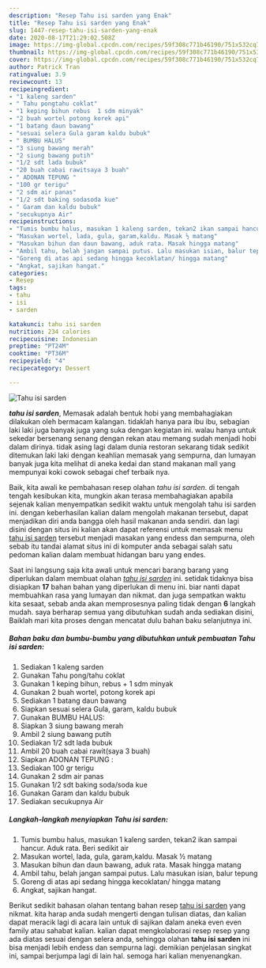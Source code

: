 ```yaml
---
description: "Resep Tahu isi sarden yang Enak"
title: "Resep Tahu isi sarden yang Enak"
slug: 1447-resep-tahu-isi-sarden-yang-enak
date: 2020-08-17T21:29:02.508Z
image: https://img-global.cpcdn.com/recipes/59f308c771b46190/751x532cq70/tahu-isi-sarden-foto-resep-utama.jpg
thumbnail: https://img-global.cpcdn.com/recipes/59f308c771b46190/751x532cq70/tahu-isi-sarden-foto-resep-utama.jpg
cover: https://img-global.cpcdn.com/recipes/59f308c771b46190/751x532cq70/tahu-isi-sarden-foto-resep-utama.jpg
author: Patrick Tran
ratingvalue: 3.9
reviewcount: 13
recipeingredient:
- "1 kaleng sarden"
- " Tahu pongtahu coklat"
- "1 keping bihun rebus  1 sdm minyak"
- "2 buah wortel potong korek api"
- "1 batang daun bawang"
- "sesuai selera Gula garam kaldu bubuk"
- " BUMBU HALUS"
- "3 siung bawang merah"
- "2 siung bawang putih"
- "1/2 sdt lada bubuk"
- "20 buah cabai rawitsaya 3 buah"
- " ADONAN TEPUNG "
- "100 gr terigu"
- "2 sdm air panas"
- "1/2 sdt baking sodasoda kue"
- " Garam dan kaldu bubuk"
- "secukupnya Air"
recipeinstructions:
- "Tumis bumbu halus, masukan 1 kaleng sarden, tekan2 ikan sampai hancur. Aduk rata. Beri sedikit air"
- "Masukan wortel, lada, gula, garam,kaldu. Masak ½ matang"
- "Masukan bihun dan daun bawang, aduk rata. Masak hingga matang"
- "Ambil tahu, belah jangan sampai putus. Lalu masukan isian, balur tepung"
- "Goreng di atas api sedang hingga kecoklatan/ hingga matang"
- "Angkat, sajikan hangat."
categories:
- Resep
tags:
- tahu
- isi
- sarden

katakunci: tahu isi sarden 
nutrition: 234 calories
recipecuisine: Indonesian
preptime: "PT24M"
cooktime: "PT36M"
recipeyield: "4"
recipecategory: Dessert

---
```



![Tahu isi sarden](https://img-global.cpcdn.com/recipes/59f308c771b46190/751x532cq70/tahu-isi-sarden-foto-resep-utama.jpg)

<b><i>tahu isi sarden</i></b>, Memasak adalah bentuk hobi yang membahagiakan dilakukan oleh bermacam kalangan. tidaklah hanya para ibu ibu, sebagian laki laki juga banyak juga yang suka dengan kegiatan ini. walau hanya untuk sekedar bersenang senang dengan rekan atau memang sudah menjadi hobi dalam dirinya. tidak asing lagi dalam dunia restoran sekarang tidak sedikit ditemukan laki laki dengan keahlian memasak yang sempurna, dan lumayan banyak juga kita melihat di aneka kedai dan stand makanan mall yang mempunyai koki cowok sebagai chef terbaik nya.



Baik, kita awali ke pembahasan resep olahan <i>tahu isi sarden</i>. di tengah tengah kesibukan kita, mungkin akan terasa membahagiakan apabila sejenak kalian menyempatkan sedikit waktu untuk mengolah tahu isi sarden ini. dengan keberhasilan kalian dalam mengolah makanan tersebut, dapat menjadikan diri anda bangga oleh hasil makanan anda sendiri. dan lagi disini dengan situs ini kalian akan dapat referensi untuk memasak menu <u>tahu isi sarden</u> tersebut menjadi masakan yang endess dan sempurna, oleh sebab itu tandai alamat situs ini di komputer anda sebagai salah satu pedoman kalian dalam membuat hidangan baru yang endes.


Saat ini langsung saja kita awali untuk mencari barang barang yang diperlukan dalam membuat olahan <u><i>tahu isi sarden</i></u> ini. setidak tidaknya bisa disiapkan <b>17</b> bahan bahan yang diperlukan di menu ini. biar nanti dapat membuahkan rasa yang lumayan dan nikmat. dan juga sempatkan waktu kita sesaat, sebab anda akan memprosesnya paling tidak dengan <b>6</b> langkah mudah. saya berharap semua yang dibutuhkan sudah anda sediakan disini, Baiklah mari kita proses dengan mencatat dulu bahan baku selanjutnya ini.

<!--inarticleads1-->

##### Bahan baku dan bumbu-bumbu yang dibutuhkan untuk pembuatan Tahu isi sarden:

1. Sediakan 1 kaleng sarden
1. Gunakan  Tahu pong/tahu coklat
1. Gunakan 1 keping bihun, rebus + 1 sdm minyak
1. Gunakan 2 buah wortel, potong korek api
1. Sediakan 1 batang daun bawang
1. Siapkan sesuai selera Gula, garam, kaldu bubuk
1. Gunakan  BUMBU HALUS:
1. Siapkan 3 siung bawang merah
1. Ambil 2 siung bawang putih
1. Sediakan 1/2 sdt lada bubuk
1. Ambil 20 buah cabai rawit(saya 3 buah)
1. Siapkan  ADONAN TEPUNG :
1. Sediakan 100 gr terigu
1. Gunakan 2 sdm air panas
1. Gunakan 1/2 sdt baking soda/soda kue
1. Gunakan  Garam dan kaldu bubuk
1. Sediakan secukupnya Air




<!--inarticleads2-->

##### Langkah-langkah menyiapkan Tahu isi sarden:

1. Tumis bumbu halus, masukan 1 kaleng sarden, tekan2 ikan sampai hancur. Aduk rata. Beri sedikit air
1. Masukan wortel, lada, gula, garam,kaldu. Masak ½ matang
1. Masukan bihun dan daun bawang, aduk rata. Masak hingga matang
1. Ambil tahu, belah jangan sampai putus. Lalu masukan isian, balur tepung
1. Goreng di atas api sedang hingga kecoklatan/ hingga matang
1. Angkat, sajikan hangat.




Berikut sedikit bahasan olahan tentang bahan resep <u>tahu isi sarden</u> yang nikmat. kita harap anda sudah mengerti dengan tulisan diatas, dan kalian dapat meracik lagi di acara lain untuk di sajikan dalam aneka even even family atau sahabat kalian. kalian dapat mengkolaborasi resep resep yang ada diatas sesuai dengan selera anda, sehingga olahan <b>tahu isi sarden</b> ini bisa menjadi lebih endess dan sempurna lagi. demikian penjelasan singkat ini, sampai berjumpa lagi di lain hal. semoga hari kalian menyenangkan.
